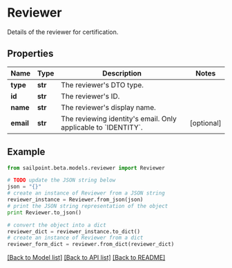 # Reviewer

Details of the reviewer for certification.

## Properties

Name | Type | Description | Notes
------------ | ------------- | ------------- | -------------
**type** | **str** | The reviewer&#39;s DTO type. | 
**id** | **str** | The reviewer&#39;s ID. | 
**name** | **str** | The reviewer&#39;s display name. | 
**email** | **str** | The reviewing identity&#39;s email. Only applicable to &#x60;IDENTITY&#x60;. | [optional] 

## Example

```python
from sailpoint.beta.models.reviewer import Reviewer

# TODO update the JSON string below
json = "{}"
# create an instance of Reviewer from a JSON string
reviewer_instance = Reviewer.from_json(json)
# print the JSON string representation of the object
print Reviewer.to_json()

# convert the object into a dict
reviewer_dict = reviewer_instance.to_dict()
# create an instance of Reviewer from a dict
reviewer_form_dict = reviewer.from_dict(reviewer_dict)
```
[[Back to Model list]](../README.md#documentation-for-models) [[Back to API list]](../README.md#documentation-for-api-endpoints) [[Back to README]](../README.md)


